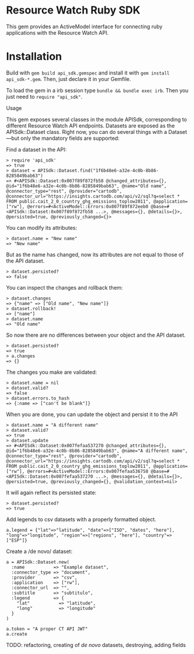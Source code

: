 # Resource Watch Ruby SDK

This gem provides an ActiveModel interface for connecting ruby applications with the Resource Watch API.

# Installation #

Build with `gem build api_sdk.gemspec` and install it with `gem install api_sdk-*.gem`. Then, just declare it in your Gemfile.

To load the gem in a irb session type `bundle && bundle exec irb`. Then you just need to `require "api_sdk"`.

Usage

This gem exposes several classes in the module APISdk, corresponding to different Resource Watch API endpoints. Datasets are exposed as the APISdk::Dataset class. Right now, you can do several things with a Dataset &mdash;but only the mandatory fields are supported:


Find a dataset in the API:


```
> require 'api_sdk'
=> true 
> dataset = APISdk::Dataset.find("1f6b48e6-a32e-4c0b-8b86-8285849bab63")      
=> #<APISdk::Dataset:0x007f89f872fb58 @changed_attributes={}, @id="1f6b48e6-a32e-4c0b-8b86-8285849bab63", @name="Old name", @connector_type="rest", @provider="cartodb", @connector_url="https://insights.cartodb.com/api/v2/sql?q=select * FROM public.cait_2_0_country_ghg_emissions_toplow2011", @application=["rw"], @errors=#<ActiveModel::Errors:0x007f89f872eeb0 @base=#<APISdk::Dataset:0x007f89f872fb58 ...>, @messages={}, @details={}>, @persisted=true, @previously_changed={}>
```

You can modify its attributes:


```
> dataset.name = "New name"
=> "New name" 
```

But as the name has changed, now its attributes are not equal to those of the API dataset.


```
> dataset.persisted?
=> false
```

You can inspect the changes and rollback them:
```
> dataset.changes
=> {"name" => ["Old name", "New name"]}
> dataset.rollback!
=> ["name"]
> dataset.name
=> "Old name"
```

So now there are no differences between your object and the API dataset.


```
> dataset.persisted?
=> true
> a.changes
=> {}
```

The changes you make are validated:


```
> dataset.name = nil
> dataset.valid?
=> false
> dataset.errors.to_hash
=> {:name => ["can't be blank"]}
```

When you are done, you can update the object and persist it to the API

``` 
> dataset.name = "A different name"
> dataset.valid?
=> true
> dataset.update
=> #<APISdk::Dataset:0x007fefaa537270 @changed_attributes={}, @id="1f6b48e6-a32e-4c0b-8b86-8285849bab63", @name="A different name", @connector_type="rest", @provider="cartodb", @connector_url="https://insights.cartodb.com/api/v2/sql?q=select * FROM public.cait_2_0_country_ghg_emissions_toplow2011", @application=["rw"], @errors=#<ActiveModel::Errors:0x007fefaa536758 @base=#<APISdk::Dataset:0x007fefaa537270 ...>, @messages={}, @details={}>, @persisted=true, @previously_changed={}, @validation_context=nil>                                                       

```

It will again reflect its persisted state:

``` 
> dataset.persisted?
=> true
```

Add legends to csv datasets with a properly formatted object.

```
a.legend = {"lat"=>"latitude", "date"=>["ISO", "dates", "here"], "long"=>"longitude", "region"=>["regions", "here"], "country"=>["ESP"]}
```															     
Create a /de novo/ dataset:

```
a = APISdk::Dataset.new(
  :name           => "Example dataset",
  :connector_type => "document",
  :provider       => "csv",
  :application    => ["rw"],
  :connector_url  => "",
  :subtitle       => "subtitulo",
  :legend         => {
    "lat"           => "latitude",
    "long"          => "longitude"
  }
)

a.token = "A proper CT API JWT"
a.create
```



TODO: refactoring, creating of _de novo_ datasets, destroying, adding fields
